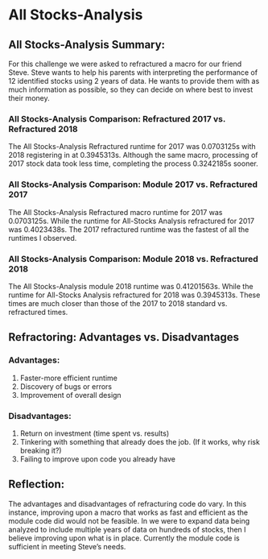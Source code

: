# All Stocks-Analysis

## All Stocks-Analysis Summary:
For this challenge we were asked to refractured a macro for our friend Steve. Steve wants to help his parents with interpreting the performance of 12 identified stocks using 2 years of data. He wants to provide them with as much information as possible, so they can decide on where best to invest their money.

### All Stocks-Analysis Comparison: Refractured 2017 vs. Refractured 2018
The All Stocks-Analysis Refractured runtime for 2017 was 0.0703125s with 2018 registering in at 0.3945313s. Although the same macro, processing of 2017 stock data took less time, completing the process 0.3242185s sooner. 

### All Stocks-Analysis Comparison: Module 2017 vs. Refractured 2017
The All Stocks-Analysis Refractured macro runtime for 2017 was 0.0703125s. While the runtime for All-Stocks Analysis refractured for 2017 was 0.4023438s. The 2017 refractured runtime was the fastest of all the runtimes I observed.

### All Stocks-Analysis Comparison: Module 2018 vs. Refractured 2018
The All Stocks-Analysis module 2018 runtime was 0.41201563s. While the runtime for All-Stocks Analysis refractured for 2018 was 0.3945313s. These times are much closer than those of the 2017 to 2018 standard vs. refractured times. 

## Refractoring: Advantages vs. Disadvantages

### Advantages:
1)	Faster-more efficient runtime 
2)	Discovery of bugs or errors
3)	Improvement of overall design

### Disadvantages:
1)	Return on investment (time spent vs. results)
2)	Tinkering with something that already does the job. (If it works, why risk breaking it?) 
3)	Failing to improve upon code you already have 

## Reflection:
The advantages and disadvantages of refracturing code do vary. In this instance, improving upon a macro that works as fast and efficient as the module code did would not be feasible. In we were to expand data being analyzed to include multiple years of data on hundreds of stocks, then I believe improving upon what is in place. Currently the module code is sufficient in meeting Steve’s needs. 


